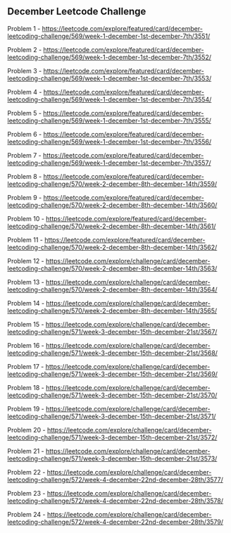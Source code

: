 <h2>December Leetcode Challenge</h2>

Problem 1 - https://leetcode.com/explore/featured/card/december-leetcoding-challenge/569/week-1-december-1st-december-7th/3551/

Problem 2 - https://leetcode.com/explore/featured/card/december-leetcoding-challenge/569/week-1-december-1st-december-7th/3552/

Problem 3 - https://leetcode.com/explore/featured/card/december-leetcoding-challenge/569/week-1-december-1st-december-7th/3553/

Problem 4 - https://leetcode.com/explore/featured/card/december-leetcoding-challenge/569/week-1-december-1st-december-7th/3554/

Problem 5 - https://leetcode.com/explore/featured/card/december-leetcoding-challenge/569/week-1-december-1st-december-7th/3555/

Problem 6 - https://leetcode.com/explore/featured/card/december-leetcoding-challenge/569/week-1-december-1st-december-7th/3556/

Problem 7 - https://leetcode.com/explore/featured/card/december-leetcoding-challenge/569/week-1-december-1st-december-7th/3557/

Problem 8 - https://leetcode.com/explore/featured/card/december-leetcoding-challenge/570/week-2-december-8th-december-14th/3559/

Problem 9 - https://leetcode.com/explore/featured/card/december-leetcoding-challenge/570/week-2-december-8th-december-14th/3560/

Problem 10 - https://leetcode.com/explore/featured/card/december-leetcoding-challenge/570/week-2-december-8th-december-14th/3561/

Problem 11 - https://leetcode.com/explore/featured/card/december-leetcoding-challenge/570/week-2-december-8th-december-14th/3562/

Problem 12 - https://leetcode.com/explore/challenge/card/december-leetcoding-challenge/570/week-2-december-8th-december-14th/3563/

Problem 13 - https://leetcode.com/explore/challenge/card/december-leetcoding-challenge/570/week-2-december-8th-december-14th/3564/

Problem 14 - https://leetcode.com/explore/challenge/card/december-leetcoding-challenge/570/week-2-december-8th-december-14th/3565/

Problem 15 - https://leetcode.com/explore/challenge/card/december-leetcoding-challenge/571/week-3-december-15th-december-21st/3567/

Problem 16 - https://leetcode.com/explore/challenge/card/december-leetcoding-challenge/571/week-3-december-15th-december-21st/3568/

Problem 17 - https://leetcode.com/explore/challenge/card/december-leetcoding-challenge/571/week-3-december-15th-december-21st/3569/

Problem 18 - https://leetcode.com/explore/challenge/card/december-leetcoding-challenge/571/week-3-december-15th-december-21st/3570/

Problem 19 - https://leetcode.com/explore/challenge/card/december-leetcoding-challenge/571/week-3-december-15th-december-21st/3571/

Problem 20 - https://leetcode.com/explore/challenge/card/december-leetcoding-challenge/571/week-3-december-15th-december-21st/3572/

Problem 21 - https://leetcode.com/explore/challenge/card/december-leetcoding-challenge/571/week-3-december-15th-december-21st/3573/

Problem 22 - https://leetcode.com/explore/challenge/card/december-leetcoding-challenge/572/week-4-december-22nd-december-28th/3577/

Problem 23 - https://leetcode.com/explore/challenge/card/december-leetcoding-challenge/572/week-4-december-22nd-december-28th/3578/

Problem 24 - https://leetcode.com/explore/challenge/card/december-leetcoding-challenge/572/week-4-december-22nd-december-28th/3579/
